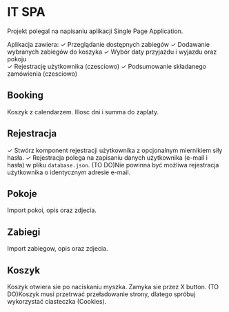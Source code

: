 # IT SPA

Projekt polegal na napisaniu aplikacji Single Page Application.

Aplikacja zawiera: 
✓ Przeglądanie dostępnych zabiegów
✓ Dodawanie wybranych zabiegów do koszyka
✓ Wybór daty przyjazdu i wyjazdu oraz pokoju  
✓ Rejestrację użytkownika (czesciowo)
✓ Podsumowanie składanego zamówienia (czesciowo)

## Booking
Koszyk z calendarzem. Illosc dni i summa do zaplaty.

## Rejestracja
✓ Stwórz komponent rejestracji użytkownika z opcjonalnym miernikiem siły hasła.
✓ Rejestracja polega na zapisaniu danych użytkownika (e-mail i hasła) w pliku `database.json`.
(TO DO)Nie powinna być możliwa rejestracja użytkownika o identycznym adresie e-mail.

## Pokoje
Import pokoi, opis oraz zdjecia.

## Zabiegi 
Import zabiegow, opis oraz zdjecia.

## Koszyk
Koszyk otwiera sie po naciskaniu myszka. Zamyka sie przez X button.
(TO DO)Koszyk musi przetrwać przeładowanie strony, dlatego spróbuj wykorzystać ciasteczka (Cookies).
